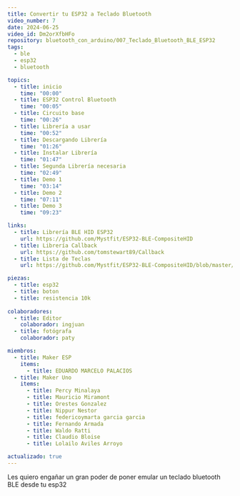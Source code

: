 ```yaml
---
title: Convertir tu ESP32 a Teclado Bluetooth
video_number: 7
date: 2024-06-25
video_id: Dm2orXfbHFo
repository: bluetooth_con_arduino/007_Teclado_Bluetooth_BLE_ESP32
tags:
  - ble
  - esp32
  - bluetooth

topics:
  - title: inicio
    time: "00:00"
  - title: ESP32 Control Bluetooth
    time: "00:05"
  - title: Circuito base
    time: "00:26"
  - title: Librería a usar
    time: "00:52"
  - title: Descargando Librería
    time: "01:26"
  - title: Instalar Librería
    time: "01:47"
  - title: Segunda Librería necesaria
    time: "02:49"
  - title: Demo 1
    time: "03:14"
  - title: Demo 2
    time: "07:11"
  - title: Demo 3
    time: "09:23"

links:
  - title: Librería BLE HID ESP32
    url: https://github.com/Mystfit/ESP32-BLE-CompositeHID
  - title: Librería Callback
    url: https://github.com/tomstewart89/Callback
  - title: Lista de Teclas
    url: https://github.com/Mystfit/ESP32-BLE-CompositeHID/blob/master/KeyboardHIDCodes.h

piezas:
  - title: esp32
  - title: boton
  - title: resistencia 10k
 
colaboradores:
  - title: Editor
    colaborador: ingjuan
  - title: fotógrafa
    colaborador: paty

miembros:
  - title: Maker ESP
    items:
      - title: EDUARDO MARCELO PALACIOS
  - title: Maker Uno
    items:
      - title: Percy Minalaya
      - title: Mauricio Miramont
      - title: Orestes Gonzalez
      - title: Nippur Nestor
      - title: federicoymarta garcia garcia
      - title: Fernando Armada
      - title: Waldo Ratti
      - title: Claudio Bloise
      - title: Lolailo Aviles Arroyo

actualizado: true
---
```


Les quiero engañar un gran poder de poner emular un teclado bluetooth BLE desde tu esp32
